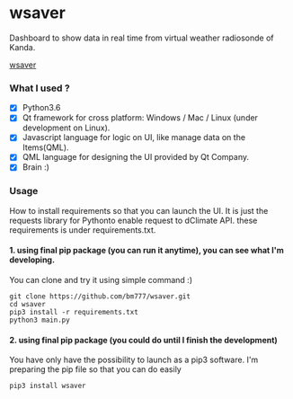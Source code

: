 # wsaver
Dashboard to show data in real time from virtual weather radiosonde of Kanda.

[wsaver](https://youtu.be/tGd_5L34Pzs)

### What I used ?
 - [x] Python3.6
 - [x] Qt framework for cross platform: Windows / Mac / Linux (under development on Linux).
 - [x] Javascript language for logic on UI, like manage data on the Items(QML).
 - [X] QML language for designing the UI provided by Qt Company.
 - [x] Brain :)

### Usage
How to install requirements so that you can launch the UI. It is just the requests library for Pythonto enable request to dClimate API.
these requirements is under requirements.txt.

#### 1. using final pip package (you can run it anytime), you can see what I'm developing.
You can clone and try it using simple command :)
```
git clone https://github.com/bm777/wsaver.git
cd wsaver
pip3 install -r requirements.txt
python3 main.py
```

#### 2. using final pip package (you could do until I finish the development)
You have only have the possibility to launch as a pip3 software.
I'm preparing the pip file so that you can do easily
```
pip3 install wsaver
```
